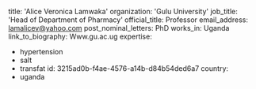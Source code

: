 title: 'Alice Veronica Lamwaka'
organization: 'Gulu University'
job_title: 'Head of Department of Pharmacy'
official_title: Professor
email_address: lamalicev@yahoo.com
post_nominal_letters: PhD
works_in: Uganda
link_to_biography: Www.gu.ac.ug
expertise:
  - hypertension
  - salt
  - transfat
id: 3215ad0b-f4ae-4576-a14b-d84b54ded6a7
country:
  - uganda
